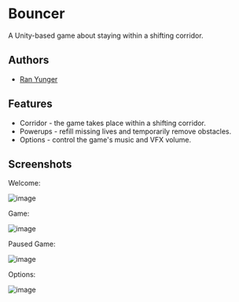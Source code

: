 # Bouncer

A Unity-based game about staying within a shifting corridor.

## Authors

- [Ran Yunger](https://github.com/RanYunger)
 
## Features

- Corridor - the game takes place within a shifting corridor.
- Powerups - refill missing lives and temporarily remove obstacles.
- Options - control the game's music and VFX volume.

## Screenshots

Welcome:

![image](https://user-images.githubusercontent.com/62587988/221362203-d6c5e649-2d4c-47b4-9d8d-63365d20b582.png)

Game:

![image](https://user-images.githubusercontent.com/62587988/221362210-0b0e50a8-6c05-4b05-a5e7-e83590abeb93.png)

Paused Game:

![image](https://user-images.githubusercontent.com/62587988/221362217-2d62ff2e-bc42-4899-845a-b9ef85e5b314.png)

Options:

![image](https://user-images.githubusercontent.com/62587988/221362226-331ee432-8ac9-420e-bd30-75db5005e839.png)
